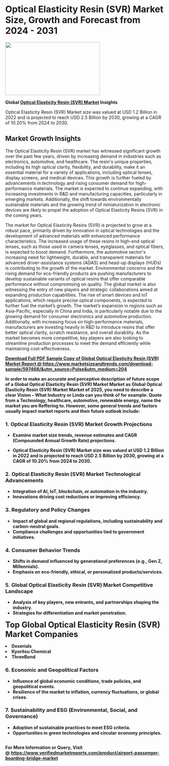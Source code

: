 <H1>Optical Elasticity Resin (SVR) Market Size, Growth and Forecast from 2024 - 2031</H1><img class="aligncenter size-medium wp-image-584254" src="https://thirdeyenews.in/wp-content/uploads/2024/09/Global-Market-Research-300x168.jpeg" alt="" width="300" height="168" /><p><strong>Global&nbsp;<a href="https://www.marketsizeandtrends.com/download-sample/597468/&amp;utm_source=Pulse&amp;utm_medium=204">Optical Elasticity Resin (SVR) Market</a> Insights</strong></p><p>Optical Elasticity Resin (SVR) Market size was valued at USD 1.2 Billion in 2022 and is projected to reach USD 2.5 Billion by 2030, growing at a CAGR of 10.20% from 2024 to 2030.</p><p><h2>Market Growth Insights</h2> <p>The Optical Elasticity Resin (SVR) market has witnessed significant growth over the past few years, driven by increasing demand in industries such as electronics, automotive, and healthcare. The resin's unique properties, including its high optical clarity, flexibility, and durability, make it an essential material for a variety of applications, including optical lenses, display screens, and medical devices. This growth is further fueled by advancements in technology and rising consumer demand for high-performance materials. The market is expected to continue expanding, with increasing investments in R&D and manufacturing capacities, particularly in emerging markets. Additionally, the shift towards environmentally sustainable materials and the growing trend of miniaturization in electronic devices are likely to propel the adoption of Optical Elasticity Resins (SVR) in the coming years.</p> <p><strong><a href="#"></a></strong></p> <p>The market for Optical Elasticity Resins (SVR) is projected to grow at a robust pace, primarily driven by innovation in optical technologies and the development of advanced materials with enhanced performance characteristics. The increased usage of these resins in high-end optical lenses, such as those used in camera lenses, eyeglasses, and optical fibers, is expected to boost demand. Furthermore, the automotive sector's increasing need for lightweight, durable, and transparent materials for advanced driver-assistance systems (ADAS) and head-up displays (HUDs) is contributing to the growth of the market. Environmental concerns and the rising demand for eco-friendly products are pushing manufacturers to develop sustainable variants of optical resins that offer comparable performance without compromising on quality. The global market is also witnessing the entry of new players and strategic collaborations aimed at expanding production capabilities. The rise of smart devices and IoT applications, which require precise optical components, is expected to further fuel the market’s growth. The market’s expansion in regions such as Asia-Pacific, especially in China and India, is particularly notable due to the growing demand for consumer electronics and automotive production. Additionally, with increasing focus on high-performance materials, manufacturers are investing heavily in R&D to introduce resins that offer better optical clarity, scratch resistance, and overall durability. As the market becomes more competitive, key players are also looking to streamline production processes to meet the demand efficiently while maintaining cost-effectiveness.</p> <p><strong><a href="#"></p><p><span class=""><strong>Download Full PDF Sample Copy of Global Optical Elasticity Resin (SVR) Market Report</strong> @ <a href="https://www.marketsizeandtrends.com/download-sample/597468/&amp;utm_source=Pulse&amp;utm_medium=204" target="_blank">https://www.marketsizeandtrends.com/download-sample/597468/&amp;utm_source=Pulse&amp;utm_medium=204</a></span></p><p>In order to make an accurate and perceptive description of future scope of a Global&nbsp;Optical Elasticity Resin (SVR) Market Market as Global&nbsp;Optical Elasticity Resin (SVR) Market Market of 2025, you need to describe a clear Vision &ndash; What Industry or Linda can you think of for example: Quote from a Technology, healthcare, automotive, renewable energy, name the market you are Reffering to. However, some general trends and factors usually impact market reports and their future outlook include:</p><h3>1.&nbsp;<strong>Optical Elasticity Resin (SVR) Market Growth Projections</strong></h3><ul><li>Examine market size trends, revenue estimates and CAGR (Compounded Annual Growth Rate) projections.</li><li><p>Optical Elasticity Resin (SVR) Market size was valued at USD 1.2 Billion in 2022 and is projected to reach USD 2.5 Billion by 2030, growing at a CAGR of 10.20% from 2024 to 2030.</p></li></ul><h3>2.&nbsp;<strong>Optical Elasticity Resin (SVR) Market Technological Advancements</strong></h3><ul><li>Integration of AI, IoT, blockchain, or automation in the industry.</li><li>Innovations driving cost reductions or improving efficiency.</li></ul><h3>3.&nbsp;<strong>Regulatory and Policy Changes</strong></h3><ul><li>Impact of global and regional regulations, including sustainability and carbon-neutral goals.</li><li>Compliance challenges and opportunities tied to government initiatives.</li></ul><h3>4.&nbsp;<strong>Consumer Behavior Trends</strong></h3><ul><li>Shifts in demand influenced by generational preferences (e.g., Gen Z, Millennials).</li><li>Emphasis on eco-friendly, ethical, or personalized products/services.</li></ul><h3>5.&nbsp;<strong>Global Optical Elasticity Resin (SVR) Market Competitive Landscape</strong></h3><ul><li>Analysis of key players, new entrants, and partnerships shaping the industry.</li><li>Strategies for differentiation and market penetration.</li></ul><p data-pm-slice="1 1 []"><span style="color: inherit; font-family: inherit; font-size: 25px;">Top Global Optical Elasticity Resin (SVR) Market Companies</span></p><div class="" data-test-id=""><p><li>Dexerials</li><li> Kyoritsu Chemical</li><li> ThreeBond</li></p></div><h3>6.&nbsp;<strong>Economic and Geopolitical Factors</strong></h3><ul><li>Influence of global economic conditions, trade policies, and geopolitical events.</li><li>Resilience of the market to inflation, currency fluctuations, or global crises.</li></ul><h3>7.&nbsp;<strong>Sustainability and ESG (Environmental, Social, and Governance)</strong></h3><ul><li>Adoption of sustainable practices to meet ESG criteria.</li><li>Opportunities in green technologies and circular economy principles.</li></ul><h2><strong style="font-size: 14px;">For More Information or Query, Visit @&nbsp;</strong><a style="background-color: #ffffff; font-size: 14px;" href="https://www.marketsizeandtrends.com/report/optical-elasticity-resin-svr-market/" target="_blank">https://www.verifiedmarketreports.com/product/airport-passenger-boarding-bridge-market</a></h2>
